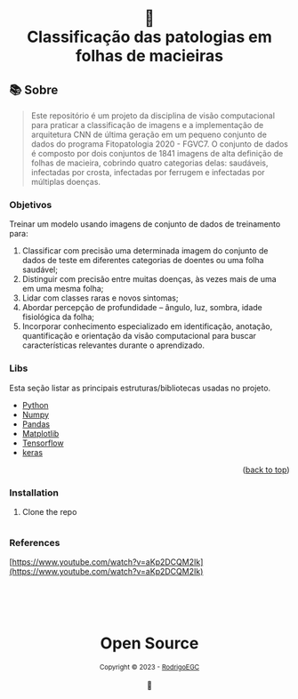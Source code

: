 <h1 align="center">
📄<br>Classificação das patologias em folhas de macieiras
</h1>

## 📚 Sobre

> Este repositório é um projeto da disciplina de visão computacional para praticar a classificação de imagens e a implementação de arquitetura CNN de última geração em um pequeno conjunto de dados do programa Fitopatologia 2020 - FGVC7. O conjunto de dados é composto por dois conjuntos de 1841 imagens de alta definição de folhas de macieira, cobrindo quatro categorias delas: saudáveis, infectadas por crosta, infectadas por ferrugem e infectadas por múltiplas doenças.


### Objetivos
Treinar um modelo usando imagens de conjunto de dados de treinamento para: 
1) Classificar com precisão uma determinada imagem do conjunto de dados de teste em diferentes categorias de doentes ou uma folha saudável; 
2) Distinguir com precisão entre muitas doenças, às vezes mais de uma em uma mesma folha; 
3) Lidar com classes raras e novos sintomas; 
4) Abordar percepção de profundidade – ângulo, luz, sombra, idade fisiológica da folha;
5) Incorporar conhecimento especializado em identificação, anotação, quantificação e orientação da visão computacional para buscar características relevantes durante o aprendizado.


### Libs

Esta seção listar as principais estruturas/bibliotecas usadas no projeto.

* [Python](https://www.python.org/)
* [Numpy](https://numpy.org/)
* [Pandas](https://pandas.pydata.org/)
* [Matplotlib](https://matplotlib.org/)
* [Tensorflow](https://www.tensorflow.org/?hl=pt-br)
* [keras](https://www.tensorflow.org/guide/keras?hl=pt-br)

<p align="right">(<a href="#readme-top">back to top</a>)</p>


### Installation
1. Clone the repo
   ```sh
   ```


<!-- REFERENCES -->
### References
[https://www.youtube.com/watch?v=aKp2DCQM2Ik](https://www.youtube.com/watch?v=aKp2DCQM2Ik)

<div align="center">
  <br/>
  <br/>
  <br/>
    <div>
      <h1>Open Source</h1>
      <sub>Copyright © 2023 - <a href="https://github.com/RodrigoEGC">RodrigoEGC</sub></a>
    </div>
    <br/>
    🤘
</div>